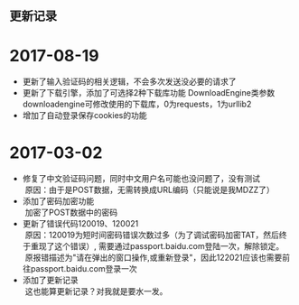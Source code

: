 ## 更新记录
# 2017-08-19
* 更新了输入验证码的相关逻辑，不会多次发送没必要的请求了
* 更新了下载引擎，添加了可选择2种下载库功能
  DownloadEngine类参数downloadengine可修改使用的下载库，0为requests，1为urllib2
* 增加了自动登录保存cookies的功能

# 2017-03-02
* 修复了中文验证码问题，同时中文用户名可能也没问题了，没有测试  
  原因：由于是POST数据，无需转换成URL编码（只能说是我MDZZ了）
* 添加了密码加密功能  
  加密了POST数据中的密码
* 更新了错误代码120019、120021  
  原因：120019为短时间密码错误次数过多（为了调试密码加密TAT，然后终于重现了这个错误）, 需要通过passport.baidu.com登陆一次，解除锁定。  
  原报错描述为"请在弹出的窗口操作,或重新登录"，因此122021应该也需要前往passport.baidu.com登录一次
* 添加了更新记录  
  这也能算更新记录？对我就是要水一发。
